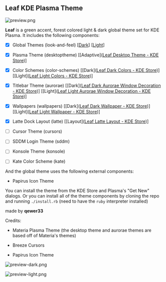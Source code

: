 ## Leaf KDE Plasma Theme

![preview.png](https://github.com/qewer33/leaf-kde/blob/main/preview.png?raw=true)

**Leaf** is a green accent, forest colored light & dark global theme set for KDE Plasma. It includes the following components:

- [x] Global Themes (look-and-feel) [[Dark](https://store.kde.org/p/1740699)] [[Light](https://store.kde.org/p/1740701)]

- [x] Plasma Theme (desktoptheme) [[Adaptive]([Leaf Desktop Theme - KDE Store](https://store.kde.org/p/1739737))]

- [x] Color Schemes (color-schemes) [[Dark]([Leaf Dark Colors - KDE Store](https://store.kde.org/p/1739715))] [[Light]([Leaf Light Colors - KDE Store](https://store.kde.org/p/1739720))]

- [x] Titlebar Theme (aurorae) [[Dark]([Leaf Dark Aurorae Window Decoration - KDE Store](https://store.kde.org/p/1739752))] [[Light]([Leaf Light Aurorae Window Decoration - KDE Store](https://store.kde.org/p/1739758))]

- [x] Wallpapers (wallpapers) [[Dark]([Leaf Dark Wallpaper - KDE Store](https://store.kde.org/p/1739944))] [[Light]([Leaf Light Wallpaper - KDE Store](https://store.kde.org/p/1739945))]

- [x] Latte Dock Layout (latte) [[Layout]([Leaf Latte Layout - KDE Store](https://store.kde.org/p/1740720))]

- [ ] Cursor Theme (cursors)

- [ ] SDDM Login Theme (sddm)

- [ ] Konsole Theme (konsole)

- [ ] Kate Color Scheme (kate)

And the global theme uses the following external components:

- Papirus Icon Theme

You can install the theme from the KDE Store and Plasma's "Get New" dialogs. Or you can install all of the theme components by cloning the repo and running `./install.rb` (need to have the `ruby` interpreter installed)

made by **qewer33**

Credits:

- Materia Plasma Theme (the desktop theme and aurorae themes are based off of Materia's themes)

- Breeze Cursors

- Papirus Icon Theme

![preview-dark.png](https://github.com/qewer33/leaf-kde/blob/main/preview-dark.png?raw=true)

![preview-light.png](https://github.com/qewer33/leaf-kde/blob/main/preview-light.png?raw=true)
